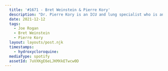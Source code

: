 ```yaml
---
  title: '#1671 - Bret Weinstein & Pierre Kory'
  description: "Dr. Pierre Kory is an ICU and lung specialist who is an expert on the use of the drug ivermectin to treat COVID-19. Bret Weinstein is an evolutionary biologist, visiting fellow at Princeton, host of the DarkHorse podcast, and co-author (with his wife, Heather Heying) of the forthcoming \"A Hunter-Gatherer's Guide to the 21st Century.\""
  date: 2021-12-12
  tags:
    - Joe Rogan
    - Bret Weinstein
    - Pierre Kory
  layout: layouts/post.njk
  timestamps:
    - hydroxycloroquine:
  mediaType: spotify
  assetId: 7uVXKgE6eLJKMXkETwcw0D
---
```

